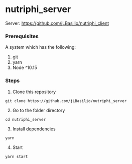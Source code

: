 # nutriphi_server

Server: https://github.com/jLBasilio/nutriphi_client

### Prerequisites

A system which has the following:
1. git
2. yarn
3. Node ^10.15

### Steps
1. Clone this repository
```
git clone https://github.com/jLBasilio/nutriphi_server
```
2. Go to the folder directory
```
cd nutriphi_server
```
3. Install dependencies
```
yarn
```
4. Start
```
yarn start
```
